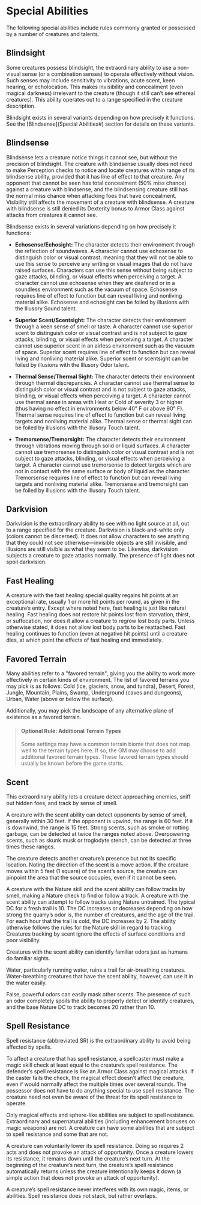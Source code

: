 # Special Abilities

The following special abilities include rules commonly granted or possessed by a number of creatures and talents.

## Blindsight

Some creatures possess blindsight, the extraordinary ability to use a non-visual sense (or a combination senses) to operate effectively without vision. Such senses may include sensitivity to vibrations, acute scent, keen hearing, or echolocation. This makes invisibility and concealment (even magical darkness) irrelevant to the creature (though it still can’t see ethereal creatures). This ability operates out to a range specified in the creature description.

Blindsight exists in several variants depending on how precisely it functions. See the [Blindsense](Special Abilities#) section for details on these variants.

## Blindsense

Blindsense lets a creature notice things it cannot see, but without the precision of blindsight. The creature with blindsense usually does not need to make Perception checks to notice and locate creatures within range of its blindsense ability, provided that it has line of effect to that creature. Any opponent that cannot be seen has total concealment (50% miss chance) against a creature with blindsense, and the blindsensing creature still has the normal miss chance when attacking foes that have concealment. Visibility still affects the movement of a creature with blindsense. A creature with blindsense is still denied its Dexterity bonus to Armor Class against attacks from creatures it cannot see.

Blindsense exists in several variations depending on how precisely it functions:

* **Echosense/Echosight:** The character detects their environment through the reflection of soundwaves. A character cannot use echosense to distinguish color or visual contrast, meaning that they will not be able to use this sense to perceive any writing or visual images that do not have raised surfaces. Characters can use this sense without being subject to gaze attacks, blinding, or visual effects when perceiving a target. A character cannot use echosense when they are deafened or in a soundless environment such as the vacuum of space. Echosense requires line of effect to function but can reveal living and nonliving material alike. Echosense and echosight can be foiled by illusions with the Illusory Sound talent.

* **Superior Scent/Scentsight:** The character detects their environment through a keen sense of smell or taste. A character cannot use superior scent to distinguish color or visual contrast and is not subject to gaze attacks, blinding, or visual effects when perceiving a target. A character cannot use superior scent in an airless environment such as the vacuum of space. Superior scent requires line of effect to function but can reveal living and nonliving material alike. Superior scent or scentsight can be foiled by illusions with the Illusory Odor talent.

* **Thermal Sense/Thermal Sight:** The character detects their environment through thermal discrepancies. A character cannot use thermal sense to distinguish color or visual contrast and is not subject to gaze attacks, blinding, or visual effects when perceiving a target. A character cannot use thermal sense in areas with Heat or Cold of severity 3 or higher (thus having no effect in environments below 40° F or above 90° F). Thermal sense requires line of effect to function but can reveal living targets and nonliving material alike. Thermal sense or thermal sight can be foiled by illusions with the Illusory Touch talent.

* **Tremorsense/Tremorsight:** The character detects their environment through vibrations moving through solid or liquid surfaces. A character cannot use tremorsense to distinguish color or visual contrast and is not subject to gaze attacks, blinding, or visual effects when perceiving a target. A character cannot use tremorsense to detect targets which are not in contact with the same surface or body of liquid as the character. Tremorsense requires line of effect to function but can reveal living targets and nonliving material alike. Tremorsense and tremorsight can be foiled by illusions with the Illusory Touch talent.

## Darkvision

Darkvision is the extraordinary ability to see with no light source at all, out to a range specified for the creature. Darkvision is black-and-white only (colors cannot be discerned). It does not allow characters to see anything that they could not see otherwise—invisible objects are still invisible, and illusions are still visible as what they seem to be. Likewise, darkvision subjects a creature to gaze attacks normally. The presence of light does not spoil darkvision.

## Fast Healing

A creature with the fast healing special quality regains hit points at an exceptional rate, usually 1 or more hit points per round, as given in the creature’s entry. Except where noted here, fast healing is just like natural healing. Fast healing does not restore hit points lost from starvation, thirst, or suffocation, nor does it allow a creature to regrow lost body parts. Unless otherwise stated, it does not allow lost body parts to be reattached. Fast healing continues to function (even at negative hit points) until a creature dies, at which point the effects of fast healing end immediately.

## Favored Terrain

Many abilities refer to a "favored terrain", giving you the ability to work more effectively in certain kinds of environment. The list of favored terrains you may pick is as follows: Cold (ice, glaciers, snow, and tundra), Desert, Forest, Jungle, Mountain, Plains, Swamp, Underground (caves and dungeons), Urban, Water (above or below the surface).

Additionally, you may pick the landscape of any alternative plane of existence as a favored terrain.

> #### Optional Rule: Additional Terrain Types
> 
> Some settings may have a common terrain biome that does not map well to the terrain types here. If so, the GM may choose to add additional favored terrain types. These favored terrain types should usually be known before the game starts.

## Scent

This extraordinary ability lets a creature detect approaching enemies, sniff out hidden foes, and track by sense of smell.

A creature with the scent ability can detect opponents by sense of smell, generally within 30 feet. If the opponent is upwind, the range is 60 feet. If it is downwind, the range is 15 feet. Strong scents, such as smoke or rotting garbage, can be detected at twice the ranges noted above. Overpowering scents, such as skunk musk or troglodyte stench, can be detected at three times these ranges.

The creature detects another creature’s presence but not its specific location. Noting the direction of the scent is a move action. If the creature moves within 5 feet (1 square) of the scent’s source, the creature can pinpoint the area that the source occupies, even if it cannot be seen.

A creature with the Nature skill and the scent ability can follow tracks by smell, making a Nature check to find or follow a track. A creature with the scent ability can attempt to follow tracks using Nature untrained. The typical DC for a fresh trail is 10. The DC increases or decreases depending on how strong the quarry’s odor is, the number of creatures, and the age of the trail. For each hour that the trail is cold, the DC increases by 2. The ability otherwise follows the rules for the Nature skill in regard to tracking. Creatures tracking by scent ignore the effects of surface conditions and poor visibility.

Creatures with the scent ability can identify familiar odors just as humans do familiar sights.

Water, particularly running water, ruins a trail for air-breathing creatures. Water-breathing creatures that have the scent ability, however, can use it in the water easily.

False, powerful odors can easily mask other scents. The presence of such an odor completely spoils the ability to properly detect or identify creatures, and the base Nature DC to track becomes 20 rather than 10.

## Spell Resistance

Spell resistance (abbreviated SR) is the extraordinary ability to avoid being affected by spells.

To affect a creature that has spell resistance, a spellcaster must make a magic skill check at least equal to the creature’s spell resistance. The defender’s spell resistance is like an Armor Class against magical attacks. If the caster fails the check, the magical effect doesn’t affect the creature, even if would normally affect the multiple times over several rounds. The possessor does not have to do anything special to use spell resistance. The creature need not even be aware of the threat for its spell resistance to operate.

Only magical effects and sphere-like abilities are subject to spell resistance. Extraordinary and supernatural abilities (including enhancement bonuses on magic weapons) are not. A creature can have some abilities that are subject to spell resistance and some that are not.

A creature can voluntarily lower its spell resistance. Doing so requires 2 acts and does not provoke an attack of opportunity. Once a creature lowers its resistance, it remains down until the creature’s next turn. At the beginning of the creature’s next turn, the creature’s spell resistance automatically returns unless the creature intentionally keeps it down (a simple action that does not provoke an attack of opportunity).

A creature’s spell resistance never interferes with its own magic, items, or abilities.  Spell resistance does not stack, but rather overlaps.
